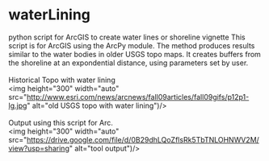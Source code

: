 # waterLining
python script for ArcGIS to create water lines or shoreline vignette
This script is for ArcGIS using the ArcPy module. The method produces results similar to the water bodies in older USGS topo maps. 
It creates buffers from the shoreline at an expondential distance, using parameters set by user. 
<br><br>
Historical Topo with water lining<br>
<img height="300" width="auto" src="http://www.esri.com/news/arcnews/fall09articles/fall09gifs/p12p1-lg.jpg" alt="old USGS topo with water lining")/> 
<br><br>
Output using this script for Arc.<br>
<img height="300" width="auto" src="https://drive.google.com/file/d/0B29dhLQoZflsRk5TbTNLOHNWV2M/view?usp=sharing" alt="tool output")/>